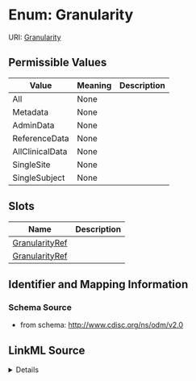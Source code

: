 # Enum: Granularity



URI: [Granularity](Granularity)

## Permissible Values

| Value | Meaning | Description |
| --- | --- | --- |
| All | None |  |
| Metadata | None |  |
| AdminData | None |  |
| ReferenceData | None |  |
| AllClinicalData | None |  |
| SingleSite | None |  |
| SingleSubject | None |  |




## Slots

| Name | Description |
| ---  | --- |
| [GranularityRef](GranularityRef.md) |  |
| [GranularityRef](GranularityRef.md) |  |






## Identifier and Mapping Information







### Schema Source


* from schema: http://www.cdisc.org/ns/odm/v2.0




## LinkML Source

<details>
```yaml
name: Granularity
from_schema: http://www.cdisc.org/ns/odm/v2.0
rank: 1000
permissible_values:
  All:
    text: All
    is_a: Granularity
  Metadata:
    text: Metadata
    is_a: Granularity
  AdminData:
    text: AdminData
    is_a: Granularity
  ReferenceData:
    text: ReferenceData
    is_a: Granularity
  AllClinicalData:
    text: AllClinicalData
    is_a: Granularity
  SingleSite:
    text: SingleSite
    is_a: Granularity
  SingleSubject:
    text: SingleSubject
    is_a: Granularity

```
</details>
